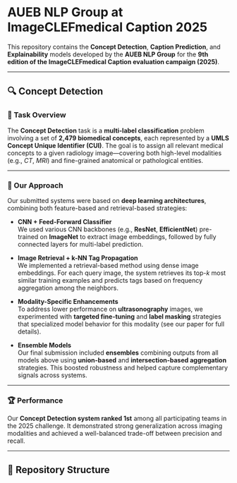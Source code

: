# AUEB NLP Group at ImageCLEFmedical Caption 2025

This repository contains the **Concept Detection**, **Caption Prediction**, and **Explainability** models developed by the **AUEB NLP Group** for the **9th edition of the ImageCLEFmedical Caption evaluation campaign (2025)**.

---

## 🔍 Concept Detection

### 📌 Task Overview

The **Concept Detection** task is a **multi-label classification** problem involving a set of **2,479 biomedical concepts**, each represented by a **UMLS Concept Unique Identifier (CUI)**. The goal is to assign all relevant medical concepts to a given radiology image—covering both high-level modalities (e.g., *CT*, *MRI*) and fine-grained anatomical or pathological entities.

---

### 🧪 Our Approach

Our submitted systems were based on **deep learning architectures**, combining both feature-based and retrieval-based strategies:

- **CNN + Feed-Forward Classifier**  
  We used various CNN backbones (e.g., **ResNet**, **EfficientNet**) pre-trained on **ImageNet** to extract image embeddings, followed by fully connected layers for multi-label prediction.

- **Image Retrieval + k-NN Tag Propagation**  
  We implemented a retrieval-based method using dense image embeddings. For each query image, the system retrieves its top-*k* most similar training examples and predicts tags based on frequency aggregation among the neighbors.

- **Modality-Specific Enhancements**  
  To address lower performance on **ultrasonography** images, we experimented with **targeted fine-tuning** and **label masking** strategies that specialized model behavior for this modality (see our paper for full details).

- **Ensemble Models**  
  Our final submission included **ensembles** combining outputs from all models above using **union-based** and **intersection-based aggregation** strategies. This boosted robustness and helped capture complementary signals across systems.

---

### 🏆 Performance

Our **Concept Detection system ranked 1st** among all participating teams in the 2025 challenge. It demonstrated strong generalization across imaging modalities and achieved a well-balanced trade-off between precision and recall.

---

## 📂 Repository Structure

